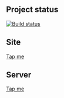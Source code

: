 ## Project status
[![Build status](https://ci.appveyor.com/api/projects/status/n42pn33l6wmnr79m?svg=true)](https://ci.appveyor.com/project/xenianick/ahj-homework-8-1)

## Site
[Tap me](https://xenianick.github.io/ahj-homework_8.1/)

## Server
[Tap me](https://ahj-homework-8-1.herokuapp.com/)
